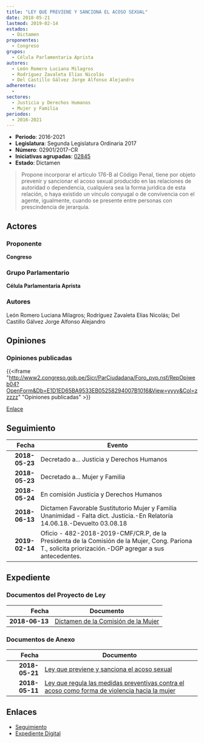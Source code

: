 ```yaml
---
title: "LEY QUE PREVIENE Y SANCIONA EL ACOSO SEXUAL"
date: 2018-05-21
lastmod: 2019-02-14
estados: 
  - Dictamen
proponentes: 
  - Congreso
grupos: 
  - Célula Parlamentaria Aprista
autores: 
  - León Romero Luciana Milagros
  - Rodríguez Zavaleta Elías Nicolás
  - Del Castillo Gálvez Jorge Alfonso Alejandro
adherentes: 
  - 
sectores: 
  - Justicia y Derechos Humanos
  - Mujer y Familia
periodos: 
  - 2016-2021
---
```


- **Periodo**: 2016-2021
- **Legislatura**: Segunda Legislatura Ordinaria 2017
- **Número**: 02901/2017-CR
- **Iniciativas agrupadas**: [02845](../../02800/02845)
- **Estado**: Dictamen

> Propone incorporar el artículo 176-B al Código Penal, tiene por objeto prevenir y sancionar el acoso sexual producido en las relaciones de autoridad o dependencia, cualquiera sea la forma jurídica de esta relación, o haya existido un vínculo conyugal o de convivencia con el agente, igualmente, cuando se presente entre personas con prescindencia de jerarquía.


## Actores

### Proponente

**Congreso**

### Grupo Parlamentario

**Célula Parlamentaria Aprista**

### Autores

León Romero Luciana Milagros; Rodríguez Zavaleta Elías Nicolás; Del Castillo Gálvez Jorge Alfonso Alejandro


## Opiniones

### Opiniones publicadas

{{<iframe "http://www2.congreso.gob.pe/Sicr/ParCiudadana/Foro_pvp.nsf/RepOpiweb04?OpenForm&Db=E1D1ED65BA9533EB05258294007B1016&View=yyyy&Col=zzzzz" "Opiniones publicadas" >}}

[Enlace](http://www2.congreso.gob.pe/Sicr/ParCiudadana/Foro_pvp.nsf/RepOpiweb04?OpenForm&Db=E1D1ED65BA9533EB05258294007B1016&View=yyyy&Col=zzzzz)

## Seguimiento

| Fecha | Evento |
|------:|--------|
| **2018-05-23** | Decretado a... Justicia y Derechos Humanos|
| **2018-05-23** | Decretado a... Mujer y Familia|
| **2018-05-24** | En comisión Justicia y Derechos Humanos|
| **2018-06-13** | Dictamen Favorable Sustitutorio Mujer y Familia Unanimidad - Falta dict. Justicia.-En Relatoría 14.06.18.-Devuelto 03.08.18|
| **2019-02-14** | Oficio - 482-2018-2019-CMF/CR.P, de la Presidenta de la Comisión de la Mujer, Cong. Pariona T., solicita priorización.-DGP agregar a sus antecedentes.|


## Expediente


### Documentos del Proyecto de Ley

| Fecha | Documento |
|------:|--------|
| **2018-06-13** | [Dictamen de la Comisión de la Mujer](http://www.leyes.congreso.gob.pe/Documentos/2016_2021/Dictamenes/Proyectos_de_Ley/02845DC16MAY20180613.pdf) |

### Documentos de Anexo

| Fecha | Documento |
|------:|--------|
| **2018-05-21** | [Ley que previene y sanciona el acoso sexual](http://www.leyes.congreso.gob.pe/Documentos/2016_2021/Proyectos_de_Ley_y_de_Resoluciones_Legislativas/PL0290120180521.pdf) |
| **2018-05-11** | [Ley que regula las medidas preventivas contra el acoso como forma de violencia hacia la mujer](http://www.leyes.congreso.gob.pe/Documentos/2016_2021/Proyectos_de_Ley_y_de_Resoluciones_Legislativas/PL0284520180511..pdf) |

## Enlaces 

- [Seguimiento](http://www2.congreso.gob.pe/Sicr/TraDocEstProc/CLProLey2016.nsf/f7fff46988ca05b1052578e100829cc7/94ba8502bcbf0fc30525829400644a31?OpenDocument)
- [Expediente Digital](http://www2.congreso.gob.pe/Sicr/TraDocEstProc/CLProLey2016.nsf/f7fff46988ca05b1052578e100829cc7/94ba8502bcbf0fc30525829400644a31?OpenDocument&Click=05257FB7005EB655.eb71d0cf91d8294e05256cdf006b5706/$Body/0.1C6C)
